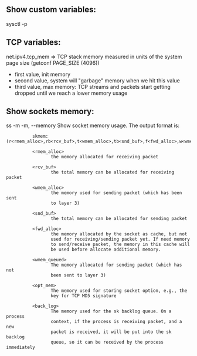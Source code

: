 Show custom variables:
----------------------

sysctl -p

TCP variables:
--------------

net.ipv4.tcp_mem => TCP stack memory measured in units of the system page size (getconf PAGE_SIZE (4096))
- first value, init memory
- second value, system will "garbage" memory when we hit this value
- third value, max memory: TCP streams and packets start getting dropped until we reach a lower memory usage

Show sockets memory:
--------------------

ss -m
-m, --memory
              Show socket memory usage. The output format is:

              skmem:(r<rmem_alloc>,rb<rcv_buf>,t<wmem_alloc>,tb<snd_buf>,f<fwd_alloc>,w<wmem_queued>,o<opt_mem>,bl<back_log>)

              <rmem_alloc>
                     the memory allocated for receiving packet

              <rcv_buf>
                     the total memory can be allocated for receiving packet

              <wmem_alloc>
                     the memory used for sending packet (which has been sent
                     to layer 3)

              <snd_buf>
                     the total memory can be allocated for sending packet

              <fwd_alloc>
                     the memory allocated by the socket as cache, but not
                     used for receiving/sending packet yet. If need memory
                     to send/receive packet, the memory in this cache will
                     be used before allocate additional memory.

              <wmem_queued>
                     The memory allocated for sending packet (which has not
                     been sent to layer 3)

              <opt_mem>
                     The memory used for storing socket option, e.g., the
                     key for TCP MD5 signature

              <back_log>
                     The memory used for the sk backlog queue. On a process
                     context, if the process is receiving packet, and a new
                     packet is received, it will be put into the sk backlog
                     queue, so it can be received by the process immediately
